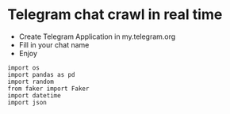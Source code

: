 # Telegram chat crawl in real time

- Create Telegram Application in my.telegram.org
- Fill in your chat name
- Enjoy

```
import os
import pandas as pd
import random
from faker import Faker
import datetime
import json
```
